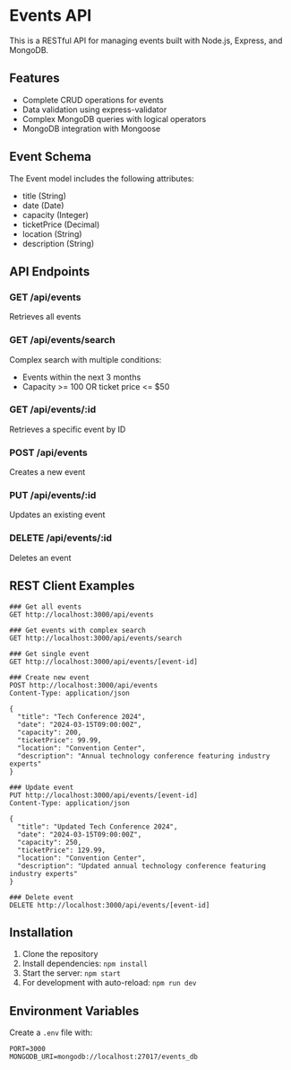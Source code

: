 # Events API

This is a RESTful API for managing events built with Node.js, Express, and MongoDB.

## Features

- Complete CRUD operations for events
- Data validation using express-validator
- Complex MongoDB queries with logical operators
- MongoDB integration with Mongoose

## Event Schema

The Event model includes the following attributes:
- title (String)
- date (Date)
- capacity (Integer)
- ticketPrice (Decimal)
- location (String)
- description (String)

## API Endpoints

### GET /api/events
Retrieves all events

### GET /api/events/search
Complex search with multiple conditions:
- Events within the next 3 months
- Capacity >= 100 OR ticket price <= $50

### GET /api/events/:id
Retrieves a specific event by ID

### POST /api/events
Creates a new event

### PUT /api/events/:id
Updates an existing event

### DELETE /api/events/:id
Deletes an event

## REST Client Examples

```http
### Get all events
GET http://localhost:3000/api/events

### Get events with complex search
GET http://localhost:3000/api/events/search

### Get single event
GET http://localhost:3000/api/events/[event-id]

### Create new event
POST http://localhost:3000/api/events
Content-Type: application/json

{
  "title": "Tech Conference 2024",
  "date": "2024-03-15T09:00:00Z",
  "capacity": 200,
  "ticketPrice": 99.99,
  "location": "Convention Center",
  "description": "Annual technology conference featuring industry experts"
}

### Update event
PUT http://localhost:3000/api/events/[event-id]
Content-Type: application/json

{
  "title": "Updated Tech Conference 2024",
  "date": "2024-03-15T09:00:00Z",
  "capacity": 250,
  "ticketPrice": 129.99,
  "location": "Convention Center",
  "description": "Updated annual technology conference featuring industry experts"
}

### Delete event
DELETE http://localhost:3000/api/events/[event-id]
```

## Installation

1. Clone the repository
2. Install dependencies: `npm install`
3. Start the server: `npm start`
4. For development with auto-reload: `npm run dev`

## Environment Variables

Create a `.env` file with:
```
PORT=3000
MONGODB_URI=mongodb://localhost:27017/events_db
```